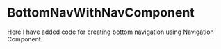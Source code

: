 # BottomNavWithNavComponent
Here I have added code for creating bottom navigation using Navigation Component.
